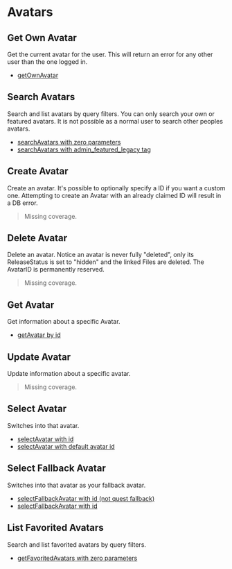 # Avatars

## Get Own Avatar
Get the current avatar for the user. This will return an error for any other user than the one logged in.

* [getOwnAvatar](./getownavatar.md)
## Search Avatars
Search and list avatars by query filters. You can only search your own or featured avatars. It is not possible as a normal user to search other peoples avatars.

* [searchAvatars with zero parameters](./searchavatars-with-zero-parameters.md)
* [searchAvatars with admin_featured_legacy tag](./searchavatars-with-admin_featured_legacy-tag.md)
## Create Avatar
Create an avatar. It's possible to optionally specify a ID if you want a custom one. Attempting to create an Avatar with an already claimed ID will result in a DB error.

> Missing coverage.
## Delete Avatar
Delete an avatar. Notice an avatar is never fully "deleted", only its ReleaseStatus is set to "hidden" and the linked Files are deleted. The AvatarID is permanently reserved.

> Missing coverage.
## Get Avatar
Get information about a specific Avatar.

* [getAvatar by id](./getavatar-by-id.md)
## Update Avatar
Update information about a specific avatar.

> Missing coverage.
## Select Avatar
Switches into that avatar.

* [selectAvatar with id](./selectavatar-with-id.md)
* [selectAvatar with default avatar id](./selectavatar-with-default-avatar-id.md)
## Select Fallback Avatar
Switches into that avatar as your fallback avatar.

* [selectFallbackAvatar with id (not quest fallback)](./selectfallbackavatar-with-id-(not-quest-fallback).md)
* [selectFallbackAvatar with id](./selectfallbackavatar-with-id.md)
## List Favorited Avatars
Search and list favorited avatars by query filters.

* [getFavoritedAvatars with zero parameters](./getfavoritedavatars-with-zero-parameters.md)
	